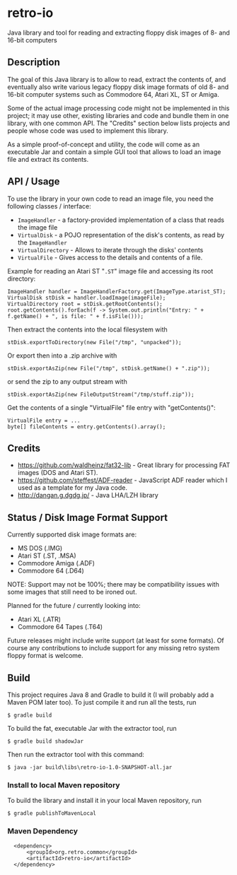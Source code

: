 # retro-io
Java library and tool for reading and extracting floppy disk images of 8- and 16-bit computers

## Description

The goal of this Java library is to allow to read, extract the contents of, and eventually also write various 
legacy floppy disk image formats of old 8- and 16-bit computer systems such as Commodore 64, Atari XL, ST or Amiga.

Some of the actual image processing code might not be implemented in this project; it may use other, existing libraries
and code and bundle them in one library, with one common API. The "Credits" section below lists projects and people
whose code was used to implement this library.

As a simple proof-of-concept and utility, the code will come as an executable Jar and contain a simple GUI tool that
allows to load an image file and extract its contents.

## API / Usage

To use the library in your own code to read an image file, you need the following classes / interface:

* `ImageHandler` - a factory-provided implementation of a class that reads the image file
* `VirtualDisk` - a POJO representation of the disk's contents, as read by the `ImageHandler`
* `VirtualDirectory` - Allows to iterate through the disks' contents
* `VirtualFile` - Gives access to the details and contents of a file.

Example for reading an Atari ST "`.ST`" image file and accessing its root directory:

```File imageFile = new File("./SOMEGAME.ST");
ImageHandler handler = ImageHandlerFactory.get(ImageType.atarist_ST);
VirtualDisk stDisk = handler.loadImage(imageFile);
VirtualDirectory root = stDisk.getRootContents();
root.getContents().forEach(f -> System.out.println("Entry: " + f.getName() + ", is file: " + f.isFile()));
```

Then extract the contents into the local filesystem with

```
stDisk.exportToDirectory(new File("/tmp", "unpacked"));
```

Or export then into a .zip archive with

```
stDisk.exportAsZip(new File("/tmp", stDisk.getName() + ".zip"));
```

or send the zip to any output stream with

```
stDisk.exportAsZip(new FileOutputStream("/tmp/stuff.zip"));
```

Get the contents of a single "VirtualFile" file entry with "getContents()":

```
VirtualFile entry = ...
byte[] fileContents = entry.getContents().array();
```


## Credits

* https://github.com/waldheinz/fat32-lib - Great library for processing FAT images (DOS and Atari ST).
* https://github.com/steffest/ADF-reader - JavaScript ADF reader which I used as a template for my Java code.
* http://dangan.g.dgdg.jp/ - Java LHA/LZH library

## Status / Disk Image Format Support

Currently supported disk image formats are:

* MS DOS (.IMG)
* Atari ST (.ST, .MSA)
* Commodore Amiga (.ADF)
* Commodore 64 (.D64)

NOTE: Support may not be 100%; there may be compatibility issues with some images that 
still need to be ironed out.

Planned for the future / currently looking into:

* Atari XL (.ATR)
* Commodore 64 Tapes (.T64)

Future releases might include write support (at least for some formats). Of course any contributions to 
include support for any missing retro system floppy format is welcome.


## Build

This project requires Java 8 and Gradle to build it (I will probably add a Maven POM later too). 
To just compile it and run all the tests, run

```
$ gradle build
````

To build the fat, executable Jar with the extractor tool, run

```
$ gradle build shadowJar
````

Then run the extractor tool with this command:

```
$ java -jar build\libs\retro-io-1.0-SNAPSHOT-all.jar
````

### Install to local Maven repository

To build the library and install it in your local Maven repository, run

```
$ gradle publishToMavenLocal
```

### Maven Dependency

```
  <dependency>
      <groupId>org.retro.common</groupId>
      <artifactId>retro-io</artifactId>
  </dependency>
```

